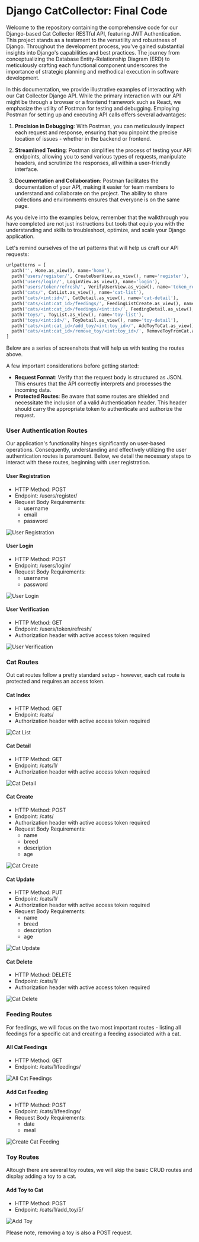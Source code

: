 # Django CatCollector: Final Code

Welcome to the repository containing the comprehensive code for our Django-based Cat Collector RESTful API, featuring JWT Authentication. This project stands as a testament to the versatility and robustness of Django. Throughout the development process, you've gained substantial insights into Django's capabilities and best practices. The journey from conceptualizing the Database Entity-Relationship Diagram (ERD) to meticulously crafting each functional component underscores the importance of strategic planning and methodical execution in software development.

In this documentation, we provide illustrative examples of interacting with our Cat Collector Django API. While the primary interaction with our API might be through a browser or a frontend framework such as React, we emphasize the utility of Postman for testing and debugging. Employing Postman for setting up and executing API calls offers several advantages:

1. **Precision in Debugging**: With Postman, you can meticulously inspect each request and response, ensuring that you pinpoint the precise location of issues - whether in the backend or frontend.

2. **Streamlined Testing**: Postman simplifies the process of testing your API endpoints, allowing you to send various types of requests, manipulate headers, and scrutinize the responses, all within a user-friendly interface.

3. **Documentation and Collaboration**: Postman facilitates the documentation of your API, making it easier for team members to understand and collaborate on the project. The ability to share collections and environments ensures that everyone is on the same page.

As you delve into the examples below, remember that the walkthrough you have completed are not just instructions but tools that equip you with the understanding and skills to troubleshoot, optimize, and scale your Django application.

Let's remind ourselves of the url patterns that will help us craft our API requests:

```python
urlpatterns = [
  path('', Home.as_view(), name='home'),
  path('users/register/', CreateUserView.as_view(), name='register'),
  path('users/login/', LoginView.as_view(), name='login'),
  path('users/token/refresh/', VerifyUserView.as_view(), name='token_refresh'),
  path('cats/', CatList.as_view(), name='cat-list'),
  path('cats/<int:id>/', CatDetail.as_view(), name='cat-detail'),
  path('cats/<int:cat_id>/feedings/', FeedingListCreate.as_view(), name='feeding-list-create'),
  path('cats/<int:cat_id>/feedings/<int:id>/', FeedingDetail.as_view(), name='feeding-detail'),
  path('toys/', ToyList.as_view(), name='toy-list'),
  path('toys/<int:id>/', ToyDetail.as_view(), name='toy-detail'),
  path('cats/<int:cat_id>/add_toy/<int:toy_id>/', AddToyToCat.as_view(), name='add-toy-to-cat'),
  path('cats/<int:cat_id>/remove_toy/<int:toy_id>/', RemoveToyFromCat.as_view(), name='remove-toy-from-cat'),
]
```

Below are a series of screenshots that will help us with testing the routes above.

A few important considerations before getting started:

- **Request Format**: Verify that the request body is structured as JSON. This ensures that the API correctly interprets and processes the incoming data.
- **Protected Routes**: Be aware that some routes are shielded and necessitate the inclusion of a valid Authentication header. This header should carry the appropriate token to authenticate and authorize the request.

### User Authentication Routes

Our application's functionality hinges significantly on user-based operations. Consequently, understanding and effectively utilizing the user authentication routes is paramount. Below, we detail the necessary steps to interact with these routes, beginning with user registration.

#### User Registration
- HTTP Method: POST
- Endpoint: /users/register/
- Request Body Requirements:
  - username
  - email
  - password

![User Registration](./postman_requests/user_registration.png)

#### User Login

- HTTP Method: POST
- Endpoint: /users/login/
- Request Body Requirements:
  - username
  - password

![User Login](./postman_requests/user_login.png)

#### User Verification

- HTTP Method: GET
- Endpoint: /users/token/refresh/
- Authorization header with active access token required 

![User Verification](./postman_requests/user_verification.png)

### Cat Routes

Out cat routes follow a pretty standard setup - however, each cat route is protected and requires an access token.

#### Cat Index

- HTTP Method: GET
- Endpoint: /cats/
- Authorization header with active access token required

![Cat List](./postman_requests/get_cats.png)

#### Cat Detail

- HTTP Method: GET
- Endpoint: /cats/1/
- Authorization header with active access token required

![Cat Detail](./postman_requests/get_cat.png)

#### Cat Create

- HTTP Method: POST
- Endpoint: /cats/
- Authorization header with active access token required
- Request Body Requirements:
  - name
  - breed
  - description
  - age

![Cat Create](./postman_requests/cat_create.png)

#### Cat Update

- HTTP Method: PUT
- Endpoint: /cats/1/
- Authorization header with active access token required
- Request Body Requirements:
  - name
  - breed
  - description
  - age

![Cat Update](./postman_requests/update_cat.png)

#### Cat Delete

- HTTP Method: DELETE
- Endpoint: /cats/1/
- Authorization header with active access token required

![Cat Delete](./postman_requests/delete_cat.png)

### Feeding Routes
For feedings, we will focus on the two most important routes - listing all feedings for a specific cat and creating a feeding associated with a cat.

#### All Cat Feedings

- HTTP Method: GET
- Endpoint: /cats/1/feedings/

![All Cat Feedings](./postman_requests/get_cat_feedings.png)

#### Add Cat Feeding

- HTTP Method: POST
- Endpoint: /cats/1/feedings/
- Request Body Requirements:
  - date
  - meal

![Create Cat Feeding](./postman_requests/feed_cat.png)

### Toy Routes

Altough there are several toy routes, we will skip the basic CRUD routes and display adding a toy to a cat.

#### Add Toy to Cat

- HTTP Method: POST
- Endpoint: /cats/1/add_toy/5/

![Add Toy](./postman_requests/add_toy_to_cat.png)

Please note, removing a toy is also a POST request.